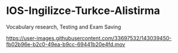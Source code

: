 # IOS-Ingilizce-Turkce-Alistirma
Vocabulary research, Testing and Exam Saving



https://user-images.githubusercontent.com/33697532/143039450-fb02b96e-b2c0-49ea-b9cc-69441b20e4fd.mov

